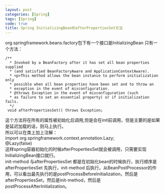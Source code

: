 ```yaml
---
layout: post
categories: [Spring]
tags: [Spring]
code: true
title: Spring InitializingBean的afterPropertiesSet方法
---
```


org.springframework.beans.factory包下有一个接口是InitializingBean 只有一个方法：  

```
/**
  * Invoked by a BeanFactory after it has set all bean properties supplied  
  * (and satisfied BeanFactoryAware and ApplicationContextAware).  
  * <p>This method allows the bean instance to perform initialization only  
  * possible when all bean properties have been set and to throw an  
  * exception in the event of misconfiguration.  
  * @throws Exception in the event of misconfiguration (such  
  * as failure to set an essential property) or if initialization fails.   
  */
 void afterPropertiesSet() throws Exception;
 ```

这个方法将在所有的属性被初始化后调用,但是会在init前调用，但是主要的是如果是延迟加载的话，则马上执行。  
所以可以在类上加上注解：  
import org.springframework.context.annotation.Lazy;  
@Lazy(false)  
这样spring容器初始化的时候afterPropertiesSet就会被调用，只需要实现InitializingBean接口就行。    
init-method 与afterPropertiesSet 都是在初始化bean的时候执行，执行顺序是afterPropertiesSet 先执行，init-method 后执行，从BeanPostProcessor的作用，可以看出最先执行的是postProcessBeforeInitialization，然后是afterPropertiesSet，然后是init-method，然后是postProcessAfterInitialization。